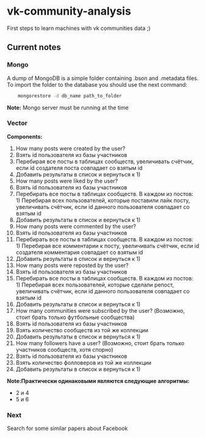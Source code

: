 # vk-community-analysis
First steps to learn machines with vk communities data ;)

## Current notes
### Mongo
A dump of MongoDB is a simple folder containing .bson and .metadata files.
To import the folder to the database you should use the next command:
```bash
    mongorestore -d db_name path_to_folder
```
**Note:** Mongo server must be running at the time

### Vector
**Components:**   
1) How many posts were created by the user?  
  1) Взять id пользователя из базы участников  
  2) Перебирая все посты в таблицах сообществ, увеличивать счётчик, если id создателя поста совпадает со взятым id  
  3) Добавить результаты в список и вернуться к 1)  
2) How many posts were liked by the user?  
  1) Взять id пользователя из базы участников  
  2) Перебирать все посты в таблицах сообществ. В каждом из постов:  
    1) Перебирая всех пользователей, которые поставили лайк посту, увеличивать счётчик, если id данного пользователя совпадает со взятым id  
  3) Добавить результаты в список и вернуться к 1)  
3) How many posts were commented by the user?  
  1) Взять id пользователя из базы участников  
  2) Перебирать все посты в таблицах сообществ. В каждом из постов:  
    1) Перебирая все комментарии к посту, увеличивать счётчик, если id создателя комментария совпадает со взятым id  
  3) Добавить результаты в список и вернуться к 1)  
4) How many posts were reposted by the user?  
  1) Взять id пользователя из базы участников  
  2) Перебирать все посты в таблицах сообществ. В каждом из постов:  
    1) Перебирая всех пользователей, которые сделали репост, увеличивать счётчик, если id данного пользователя совпадает со взятым id  
  3) Добавить результаты в список и вернуться к 1)  
5) How many communities were subscribed by the user? (Возможно, стоит брать только футбольные сообщества)  
  1) Взять id пользователя из базы участников  
  2) Взять количество сообществ из той же коллекции  
  3) Добавить результаты в список и вернуться к 1)  
6) How many followers have a user? (Возможно, стоит брать только участников сообществ, хотя спорно)  
  1) Взять id пользователя из базы участников  
  2) Взять количество фолловеров из той же коллекции  
  3) Добавить результаты в список и вернуться к 1)  

__**Note**:Практически одинаковыми являются следующие алгоритмы:__
- 2 и 4
- 5 и 6

### Next
Search for some similar papers about Facebook 
